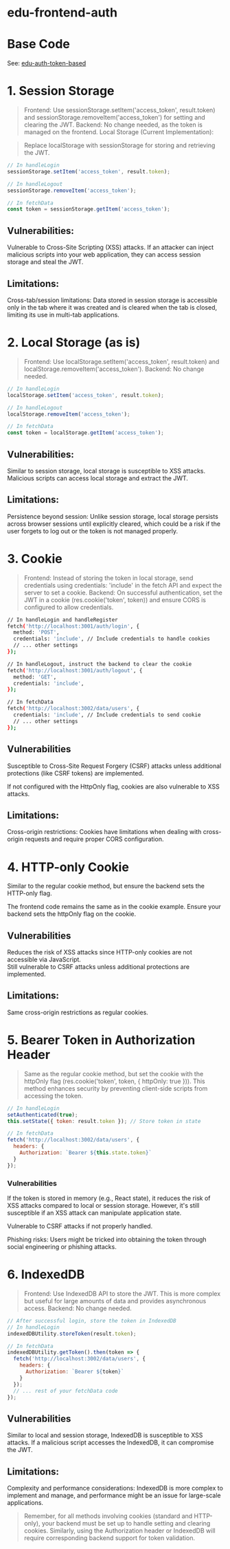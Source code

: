 # edu-frontend-auth

# Base Code

See: [edu-auth-token-based](https://github.com/miwashi-edu/edu-auth-token-based)

# 1. Session Storage

> Frontend: Use sessionStorage.setItem('access_token', result.token) and sessionStorage.removeItem('access_token') for setting and clearing the JWT.
Backend: No change needed, as the token is managed on the frontend.
Local Storage (Current Implementation):

> Replace localStorage with sessionStorage for storing and retrieving the JWT.

```js
// In handleLogin
sessionStorage.setItem('access_token', result.token);

// In handleLogout
sessionStorage.removeItem('access_token');

// In fetchData
const token = sessionStorage.getItem('access_token');
```
## Vulnerabilities: 

Vulnerable to Cross-Site Scripting (XSS) attacks. If an attacker can inject malicious scripts into your web application, they can access session storage and steal the JWT.

## Limitations: 

Cross-tab/session limitations: Data stored in session storage is accessible only in the tab where it was created and is cleared when the tab is closed, limiting its use in multi-tab applications.

# 2. Local Storage (as is)

> Frontend: Use localStorage.setItem('access_token', result.token) and localStorage.removeItem('access_token').
Backend: No change needed.


```js
// In handleLogin
localStorage.setItem('access_token', result.token);

// In handleLogout
localStorage.removeItem('access_token');

// In fetchData
const token = localStorage.getItem('access_token');
```

## Vulnerabilities:

Similar to session storage, local storage is susceptible to XSS attacks. Malicious scripts can access local storage and extract the JWT.

## Limitations:

Persistence beyond session: Unlike session storage, local storage persists across browser sessions until explicitly cleared, which could be a risk if the user forgets to log out or the token is not managed properly.

# 3. Cookie

> Frontend: Instead of storing the token in local storage, send credentials using credentials: 'include' in the fetch API and expect the server to set a cookie.
Backend: On successful authentication, set the JWT in a cookie (res.cookie('token', token)) and ensure CORS is configured to allow credentials.


```bash
// In handleLogin and handleRegister
fetch('http://localhost:3001/auth/login', {
  method: 'POST',
  credentials: 'include', // Include credentials to handle cookies
  // ... other settings
});

// In handleLogout, instruct the backend to clear the cookie
fetch('http://localhost:3001/auth/logout', {
  method: 'GET',
  credentials: 'include',
});

// In fetchData
fetch('http://localhost:3002/data/users', {
  credentials: 'include', // Include credentials to send cookie
  // ... other settings
});
```

## Vulnerabilities

Susceptible to Cross-Site Request Forgery (CSRF) attacks unless additional protections (like CSRF tokens) are implemented.  

If not configured with the HttpOnly flag, cookies are also vulnerable to XSS attacks.  

## Limitations:  

Cross-origin restrictions: Cookies have limitations when dealing with cross-origin requests and require proper CORS configuration.

# 4. HTTP-only Cookie
Similar to the regular cookie method, but ensure the backend sets the HTTP-only flag.

The frontend code remains the same as in the cookie example. Ensure your backend sets the httpOnly flag on the cookie.

## Vulnerabilities
Reduces the risk of XSS attacks since HTTP-only cookies are not accessible via JavaScript.  
Still vulnerable to CSRF attacks unless additional protections are implemented.

## Limitations:

Same cross-origin restrictions as regular cookies.
  
# 5. Bearer Token in Authorization Header

> Same as the regular cookie method, but set the cookie with the httpOnly flag (res.cookie('token', token, { httpOnly: true })).
This method enhances security by preventing client-side scripts from accessing the token.

```js
// In handleLogin
setAuthenticated(true);
this.setState({ token: result.token }); // Store token in state

// In fetchData
fetch('http://localhost:3002/data/users', {
  headers: {
    Authorization: `Bearer ${this.state.token}`
  }
});
```

### Vulnerabilities

If the token is stored in memory (e.g., React state), it reduces the risk of XSS attacks compared to local or session storage. However, it's still susceptible if an XSS attack can manipulate application state.

Vulnerable to CSRF attacks if not properly handled.

Phishing risks:  Users might be tricked into obtaining the token through social engineering or phishing attacks.

# 6. IndexedDB

> Frontend: Use IndexedDB API to store the JWT. This is more complex but useful for large amounts of data and provides asynchronous access.
Backend: No change needed.

```js
// After successful login, store the token in IndexedDB
// In handleLogin
indexedDBUtility.storeToken(result.token);

// In fetchData
indexedDBUtility.getToken().then(token => {
  fetch('http://localhost:3002/data/users', {
    headers: {
      Authorization: `Bearer ${token}`
    }
  });
  // ... rest of your fetchData code
});
```

## Vulnerabilities
Similar to local and session storage, IndexedDB is susceptible to XSS attacks. If a malicious script accesses the IndexedDB, it can compromise the JWT.

## Limitations:  

Complexity and performance considerations: IndexedDB is more complex to implement and manage, and performance might be an issue for large-scale applications.

> Remember, for all methods involving cookies (standard and HTTP-only), your backend must be set up to handle setting and clearing cookies. Similarly, using the Authorization header or IndexedDB will require corresponding backend support for token validation.
> 



